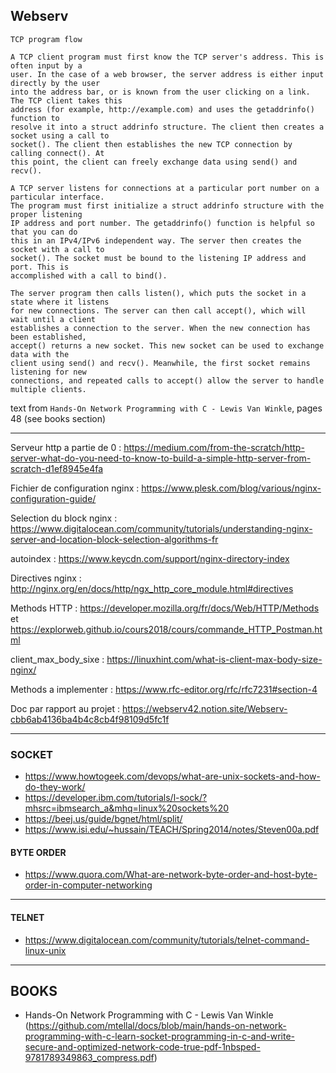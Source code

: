 ## Webserv

```
TCP program flow

A TCP client program must first know the TCP server's address. This is often input by a
user. In the case of a web browser, the server address is either input directly by the user
into the address bar, or is known from the user clicking on a link. The TCP client takes this
address (for example, http://example.com) and uses the getaddrinfo() function to
resolve it into a struct addrinfo structure. The client then creates a socket using a call to
socket(). The client then establishes the new TCP connection by calling connect(). At
this point, the client can freely exchange data using send() and recv().

A TCP server listens for connections at a particular port number on a particular interface.
The program must first initialize a struct addrinfo structure with the proper listening
IP address and port number. The getaddrinfo() function is helpful so that you can do
this in an IPv4/IPv6 independent way. The server then creates the socket with a call to
socket(). The socket must be bound to the listening IP address and port. This is
accomplished with a call to bind().

The server program then calls listen(), which puts the socket in a state where it listens
for new connections. The server can then call accept(), which will wait until a client
establishes a connection to the server. When the new connection has been established,
accept() returns a new socket. This new socket can be used to exchange data with the
client using send() and recv(). Meanwhile, the first socket remains listening for new
connections, and repeated calls to accept() allow the server to handle multiple clients.
```
text from ```Hands-On Network Programming with C - Lewis Van Winkle```, pages 48 (see books section)


---------------------------------------------------------------------------------------------------------------

Serveur http a partie de 0 : https://medium.com/from-the-scratch/http-server-what-do-you-need-to-know-to-build-a-simple-http-server-from-scratch-d1ef8945e4fa

Fichier de configuration nginx : https://www.plesk.com/blog/various/nginx-configuration-guide/

Selection du block nginx : https://www.digitalocean.com/community/tutorials/understanding-nginx-server-and-location-block-selection-algorithms-fr

autoindex : https://www.keycdn.com/support/nginx-directory-index

Directives nginx : http://nginx.org/en/docs/http/ngx_http_core_module.html#directives

Methods HTTP : https://developer.mozilla.org/fr/docs/Web/HTTP/Methods
et https://explorweb.github.io/cours2018/cours/commande_HTTP_Postman.html

client_max_body_sixe : https://linuxhint.com/what-is-client-max-body-size-nginx/

Methods a implementer : https://www.rfc-editor.org/rfc/rfc7231#section-4

Doc par rapport au projet : https://webserv42.notion.site/Webserv-cbb6ab4136ba4b4c8cb4f98109d5fc1f

---------------------------------------------------------------------------------------------------

### SOCKET
- https://www.howtogeek.com/devops/what-are-unix-sockets-and-how-do-they-work/
- https://developer.ibm.com/tutorials/l-sock/?mhsrc=ibmsearch_a&mhq=linux%20sockets%20 </br>
- https://beej.us/guide/bgnet/html/split/
- https://www.isi.edu/~hussain/TEACH/Spring2014/notes/Steven00a.pdf

#### BYTE ORDER
- https://www.quora.com/What-are-network-byte-order-and-host-byte-order-in-computer-networking

------------------------------------------------------------------------------------------------------

#### TELNET
- https://www.digitalocean.com/community/tutorials/telnet-command-linux-unix

-------------------------------------------------------------------------------------------------------

## BOOKS
- Hands-On Network Programming with C - Lewis Van Winkle (https://github.com/mtellal/docs/blob/main/hands-on-network-programming-with-c-learn-socket-programming-in-c-and-write-secure-and-optimized-network-code-true-pdf-1nbsped-9781789349863_compress.pdf)
